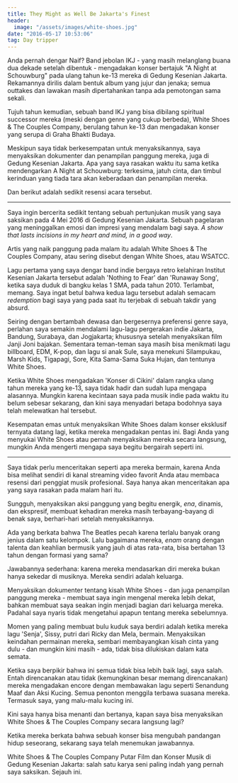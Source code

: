 ```yaml
---
title: They Might as Well Be Jakarta's Finest
header:
  image: "/assets/images/white-shoes.jpg"
date: "2016-05-17 10:53:06"
tag: Day tripper
---
```


Anda pernah dengar Naif? Band jebolan IKJ - yang masih melanglang buana dua dekade setelah dibentuk - mengadakan konser bertajuk "A Night at Schouwburg" pada ulang tahun ke-13 mereka di Gedung Kesenian Jakarta. Rekamannya dirilis dalam bentuk album yang jujur dan jenaka; semua outtakes dan lawakan masih dipertahankan tanpa ada pemotongan sama sekali.

Tujuh tahun kemudian, sebuah band IKJ yang bisa dibilang spiritual successor mereka (meski dengan genre yang cukup berbeda), White Shoes & The Couples Company, berulang tahun ke-13 dan mengadakan konser yang serupa di Graha Bhakti Budaya.

Meskipun saya tidak berkesempatan untuk menyaksikannya, saya menyaksikan dokumenter dan penampilan panggung mereka, juga di Gedung Kesenian Jakarta. Apa yang saya rasakan waktu itu sama ketika mendengarkan A Night at Schouwburg: terkesima, jatuh cinta, dan timbul kerinduan yang tiada tara akan keberadaan dan penampilan mereka.

Dan berikut adalah sedikit resensi acara tersebut.

---

Saya ingin bercerita sedikit tentang sebuah pertunjukan musik yang saya saksikan pada 4 Mei 2016 di Gedung Kesenian Jakarta. Sebuah pagelaran yang meninggalkan emosi dan impresi yang mendalam bagi saya. _A show that lasts incisions in my heart and mind, in a good way_.

Artis yang naik panggung pada malam itu adalah White Shoes & The Couples Company, atau sering disebut dengan White Shoes, atau WSATCC.

Lagu pertama yang saya dengar band indie bergaya retro kelahiran Institut Kesenian Jakarta tersebut adalah 'Nothing to Fear' dan 'Runaway Song', ketika saya duduk di bangku kelas 1 SMA, pada tahun 2010. Terlambat, memang. Saya ingat betul bahwa kedua lagu tersebut adalah semacam _redemption_ bagi saya yang pada saat itu terjebak di sebuah takdir yang absurd.

Seiring dengan bertambah dewasa dan bergesernya preferensi genre saya, perlahan saya semakin mendalami lagu-lagu pergerakan indie Jakarta, Bandung, Surabaya, dan Jogjakarta; khususnya setelah menyaksikan film Janji Joni bajakan. Sementara teman-teman saya masih bisa menikmati lagu billboard, EDM, K-pop, dan lagu si anak Sule, saya menekuni Silampukau, Marsh Kids, Tigapagi, Sore, Kita Sama-Sama Suka Hujan, dan tentunya White Shoes.

Ketika White Shoes mengadakan 'Konser di Cikini' dalam rangka ulang tahun mereka yang ke-13, saya tidak hadir dan sudah lupa mengapa alasannya. Mungkin karena kecintaan saya pada musik indie pada waktu itu belum sebesar sekarang, dan kini saya menyadari betapa bodohnya saya telah melewatkan hal tersebut.

Kesempatan emas untuk menyaksikan White Shoes dalam konser eksklusif ternyata datang lagi, ketika mereka mengadakan pentas ini. Bagi Anda yang menyukai White Shoes atau pernah menyaksikan mereka secara langsung, mungkin Anda mengerti mengapa saya begitu bergairah seperti ini.

---

Saya tidak perlu menceritakan seperti apa mereka bermain, karena Anda bisa melihat sendiri di kanal streaming video favorit Anda atau membaca resensi dari penggiat musik profesional. Saya hanya akan menceritakan apa yang saya rasakan pada malam hari itu.

Sungguh, menyaksikan aksi panggung yang begitu energik, _ena_, dinamis, dan ekspresif, membuat kehadiran mereka masih terbayang-bayang di benak saya, berhari-hari setelah menyaksikannya.

Ada yang berkata bahwa The Beatles pecah karena terlalu banyak orang jenius dalam satu kelompok. Lalu bagaimana mereka, _enam_ orang dengan talenta dan keahlian bermusik yang jauh di atas rata-rata, bisa bertahan 13 tahun dengan formasi yang sama?

Jawabannya sederhana: karena mereka mendasarkan diri mereka bukan hanya sekedar di musiknya. Mereka sendiri adalah keluarga.

Menyaksikan dokumenter tentang kisah White Shoes - dan juga penampilan panggung mereka - membuat saya ingin mengenal mereka lebih dekat, bahkan membuat saya seakan ingin menjadi bagian dari keluarga mereka. Padahal saya nyaris tidak mengetahui apapun tentang mereka sebelumnya.

Momen yang paling membuat bulu kuduk saya berdiri adalah ketika mereka lagu 'Senja', Sissy, putri dari Ricky dan Mela, bermain. Menyaksikan keindahan permainan mereka, sembari membayangkan kisah cinta yang dulu - dan mungkin kini masih - ada, tidak bisa dilukiskan dalam kata semata.

Ketika saya berpikir bahwa ini semua tidak bisa lebih baik lagi, saya salah. Entah direncanakan atau tidak (kemungkinan besar memang direncanakan) mereka mengadakan encore dengan membawakan lagu seperti Senandung Maaf dan Aksi Kucing. Semua penonton menggila terbawa suasana mereka. Termasuk saya, yang malu-malu kucing ini.

Kini saya hanya bisa menanti dan bertanya, kapan saya bisa menyaksikan White Shoes & The Couples Company secara langsung lagi?

Ketika mereka berkata bahwa sebuah konser bisa mengubah pandangan hidup seseorang, sekarang saya telah menemukan jawabannya.

White Shoes & The Couples Company Putar Film dan Konser Musik di Gedung Kesenian Jakarta: salah satu karya seni paling indah yang pernah saya saksikan. Sejauh ini.
